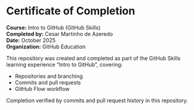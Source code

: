 # Certificate of Completion
**Course:** Intro to GitHub (GitHub Skills)  
**Completed by:** Cesar Martinho de Azeredo  
**Date:** October 2025  
**Organization:** GitHub Education  

This repository was created and completed as part of the GitHub Skills learning experience “Intro to GitHub”, covering:
- Repositories and branching  
- Commits and pull requests  
- GitHub Flow workflow  

Completion verified by commits and pull request history in this repository.
